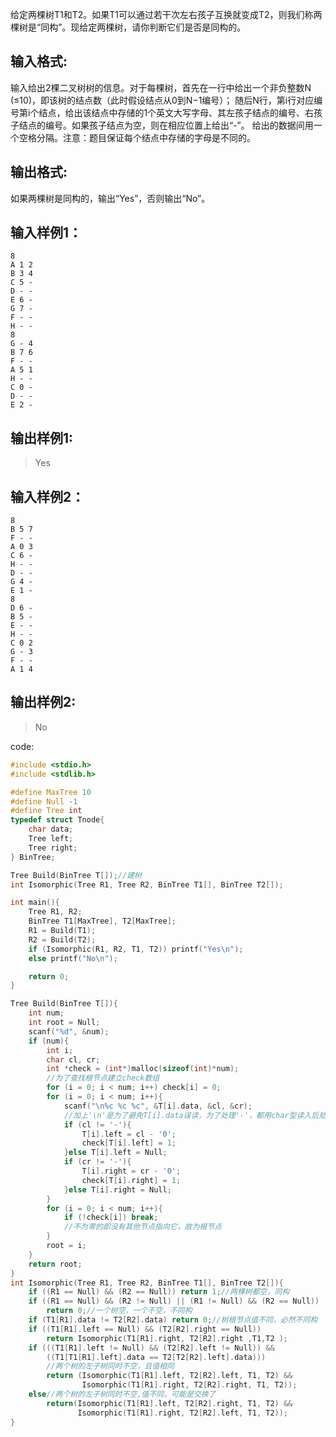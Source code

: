给定两棵树T1和T2。如果T1可以通过若干次左右孩子互换就变成T2，则我们称两棵树是“同构”。现给定两棵树，请你判断它们是否是同构的。
## 输入格式:
输入给出2棵二叉树树的信息。对于每棵树，首先在一行中给出一个非负整数N (≤10)，即该树的结点数（此时假设结点从0到N−1编号）；
随后N行，第i行对应编号第i个结点，给出该结点中存储的1个英文大写字母、其左孩子结点的编号、右孩子结点的编号。如果孩子结点为空，则在相应位置上给出“-”。
给出的数据间用一个空格分隔。注意：题目保证每个结点中存储的字母是不同的。
## 输出格式:
如果两棵树是同构的，输出“Yes”，否则输出“No”。

## 输入样例1：
```
8
A 1 2
B 3 4
C 5 -
D - -
E 6 -
G 7 -
F - -
H - -
8
G - 4
B 7 6
F - -
A 5 1
H - -
C 0 -
D - -
E 2 -
```
## 输出样例1:
>Yes
## 输入样例2：
```
8
B 5 7
F - -
A 0 3
C 6 -
H - -
D - -
G 4 -
E 1 -
8
D 6 -
B 5 -
E - -
H - -
C 0 2
G - 3
F - -
A 1 4
```
## 输出样例2:
>No

code:
```c
#include <stdio.h>
#include <stdlib.h>

#define MaxTree 10
#define Null -1
#define Tree int
typedef struct Tnode{
	char data;
	Tree left;
	Tree right; 
} BinTree;

Tree Build(BinTree T[]);//建树
int Isomorphic(Tree R1, Tree R2, BinTree T1[], BinTree T2[]);

int main(){
	Tree R1, R2;
	BinTree T1[MaxTree], T2[MaxTree];
	R1 = Build(T1);
	R2 = Build(T2);
	if (Isomorphic(R1, R2, T1, T2)) printf("Yes\n");
	else printf("No\n");

	return 0;
}

Tree Build(BinTree T[]){
	int num;
	int root = Null;
	scanf("%d", &num);
	if (num){
		int i;
		char cl, cr;
		int *check = (int*)malloc(sizeof(int)*num);
		//为了查找根节点建立check数组
		for (i = 0; i < num; i++) check[i] = 0;
		for (i = 0; i < num; i++){
			scanf("\n%c %c %c", &T[i].data, &cl, &cr);
			//加上'\n'是为了避免T[i].data误读，为了处理'-'，都用char型读入后处理
			if (cl != '-'){
				T[i].left = cl - '0';
				check[T[i].left] = 1;
			}else T[i].left = Null;
			if (cr != '-'){
				T[i].right = cr - '0';
				check[T[i].right] = 1;
			}else T[i].right = Null;
		}
		for (i = 0; i < num; i++){
			if (!check[i]) break;
			//不为零的即没有其他节点指向它，故为根节点
		}
		root = i;
	}
	return root;
}
int Isomorphic(Tree R1, Tree R2, BinTree T1[], BinTree T2[]){
	if ((R1 == Null) && (R2 == Null)) return 1;//两棵树都空，同构
	if ((R1 == Null) && (R2 != Null) || (R1 != Null) && (R2 == Null))
		return 0;//一个树空，一个不空，不同构
	if (T1[R1].data != T2[R2].data) return 0;//树根节点值不同，必然不同构
	if ((T1[R1].left == Null) && (T2[R2].right == Null))
		return Isomorphic(T1[R1].right, T2[R2].right ,T1,T2 );
	if (((T1[R1].left != Null) && (T2[R2].left != Null)) &&
		((T1[T1[R1].left].data == T2[T2[R2].left].data)))
		//两个树的左子树同时不空，且值相同
		return (Isomorphic(T1[R1].left, T2[R2].left, T1, T2) &&
				Isomorphic(T1[R1].right, T2[R2].right, T1, T2));
	else//两个树的左子树同时不空,值不同，可能是交换了
		return(Isomorphic(T1[R1].left, T2[R2].right, T1, T2) &&
			   Isomorphic(T1[R1].right, T2[R2].left, T1, T2));
}
```
